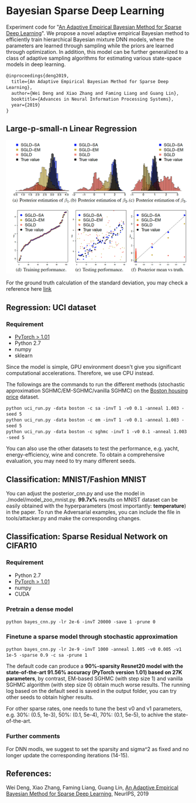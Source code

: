 # Bayesian Sparse Deep Learning
Experiment code for "[An Adaptive Empirical Bayesian Method for Sparse Deep Learning](https://arxiv.org/pdf/1910.10791.pdf)". We propose a novel adaptive empirical Bayesian method to efficiently train hierarchical Bayesian mixture DNN models, where the parameters are learned through sampling while the priors are learned through optimization. In addition, this model can be further generalized to a class of adaptive sampling algorithms for estimating various state-space models in deep learning.

```
@inproceedings{deng2019,
  title={An Adaptive Empirical Bayesian Method for Sparse Deep Learning},
  author={Wei Deng and Xiao Zhang and Faming Liang and Guang Lin},
  booktitle={Advances in Neural Information Processing Systems},
  year={2019}
}
```

## Large-p-small-n Linear Regression

![GitHub Logo](/figures/lr_simulation.png)

For the ground truth calculation of the standard deviation, you may check a reference here [link](https://www.statlect.com/fundamentals-of-statistics/ridge-regression)


## Regression: UCI dataset

### Requirement
* [PyTorch > 1.01](https://pytorch.org/)
* Python 2.7
* numpy
* sklearn

Since the model is simple, GPU environment doesn't give you significant computational accelerations. Therefore, we use CPU instead. 

The followings are the commands to run the different methods (stochastic approximation SGHMC/EM-SGHMC/vanilla SGHMC) on the [Boston housing price](https://www.kaggle.com/vikrishnan/boston-house-prices) dataset.
```{python}
python uci_run.py -data boston -c sa -invT 1 -v0 0.1 -anneal 1.003 -seed 5
python uci_run.py -data boston -c em -invT 1 -v0 0.1 -anneal 1.003 -seed 5
python uci_run.py -data boston -c sghmc -invT 1 -v0 0.1 -anneal 1.003 -seed 5
```

You can also use the other datasets to test the performance, e.g. yacht, energy-efficiency, wine and concrete. To obtain a comprehensive evaluation, you may need to try many different seeds.


## Classification: MNIST/Fashion MNIST

You can adjust the posterior_cnn.py and use the model in ./model/model_zoo_mnist.py. **99.7x%** results on MNIST dataset can be easily obtained with the hyperparameters (most importantly: **temperature**) in the paper. To run the Adversarial examples, you can include the file in tools/attacker.py and make the corresponding changes.

## Classification: Sparse Residual Network on CIFAR10
### Requirement
* Python 2.7
* [PyTorch > 1.01](https://pytorch.org/)
* numpy
* CUDA

### Pretrain a dense model
```{python}
python bayes_cnn.py -lr 2e-6 -invT 20000 -save 1 -prune 0  
```

### Finetune a sparse model through stochastic approximation
```{python}
python bayes_cnn.py -lr 2e-9 -invT 1000 -anneal 1.005 -v0 0.005 -v1 1e-5 -sparse 0.9 -c sa -prune 1
```
The default code can produce a **90%-sparsity Resnet20 model with the state-of-the-art 91.56% accuracy (PyTorch version 1.01) based on 27K parameters**, by contrast, EM-based SGHMC (with step size 1) and vanilla SGHMC algorithm (with step size 0) obtain much worse results. The running log based on the default seed is saved in the output folder, you can try other seeds to obtain higher results.


For other sparse rates, one needs to tune the best v0 and v1 parameters, e.g. 30%: (0.5, 1e-3), 50%: (0.1, 5e-4), 70%: (0.1, 5e-5), to achive the state-of-the-art.

### Further comments

For DNN modls, we suggest to set the sparsity and sigma^2 as fixed and no longer update the corresponding iterations (14-15).

## References:

Wei Deng, Xiao Zhang, Faming Liang, Guang Lin, [An Adaptive Empirical Bayesian Method for Sparse Deep Learning](https://arxiv.org/pdf/1910.10791.pdf), NeurIPS, 2019
